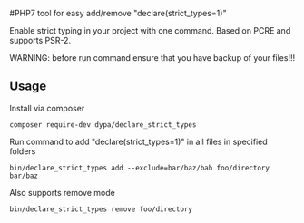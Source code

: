 #PHP7 tool for easy add/remove "declare(strict_types=1)"

Enable strict typing in your project with one command. Based on PCRE and supports PSR-2.

WARNING: before run command ensure that you have backup of your files!!!

## Usage 

Install via composer

`composer require-dev dypa/declare_strict_types`

Run command to add "declare(strict_types=1)" in all files in specified folders

`bin/declare_strict_types add --exclude=bar/baz/bah foo/directory bar/baz`

Also supports remove mode

`bin/declare_strict_types remove foo/directory`